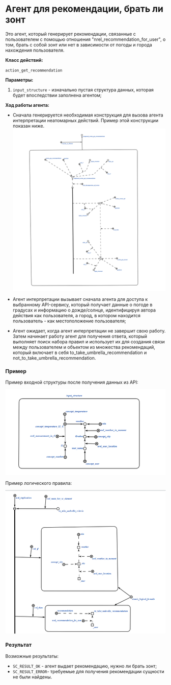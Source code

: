 # Агент для рекомендации, брать ли зонт 
Это агент, который генерирует рекомендации, связанные с пользователем с помощью отношения "nrel_recommendation_for_user", о том, брать с собой зонт или нет
в зависимости от погоды и города нахождения пользователя.

**Класс действий:**

`action_get_recommendation`

**Параметры:**
1. `input_structure` - изначально пустая структура данных, которая будет впоследствии заполнена агентом;

**Ход работы агента:**
* Сначала генерируется необходимая конструкция для вызова агента интерпретации неатомарных действий. Пример этой конструкции показан ниже.
![МОИС](https://github.com/demidovetsdasha/sem4/blob/main/%D0%9C%D0%9E%D0%98%D0%A1/%D0%BB%D1%804/interpretation.png)

* Агент интерпретации вызывает сначала агента для доступа к выбранному API-сервису, который получает данные о погоде в градусах и информацию о дожде/солнце, идентифицируя автора действия как пользователя, а город, в котором находится пользователь - как местоположение пользователя;

* Агент ожидает, когда агент интерпретации не завершит свою работу. Затем начинает работу агент для получения ответа, который выполняет поиск набора правил и использует их для создания связи между пользователем и объектом из множества рекомендаций, который включает в себя to_take_umbrella_recommendation и not_to_take_umbrella_recommendation.

### Пример

Пример входной структуры после получения данных из API:

![МОИС](https://github.com/demidovetsdasha/sem4/blob/main/%D0%9C%D0%9E%D0%98%D0%A1/%D0%BB%D1%804/input.png)

Пример логического правила:

![МОИС](https://github.com/demidovetsdasha/sem4/blob/main/%D0%9C%D0%9E%D0%98%D0%A1/%D0%BB%D1%804/output.png)

### Результат

Возможные результаты:

* `SC_RESULT_OK` - агент выдает рекомендацию, нужно ли брать зонт;
* `SC_RESULT_ERROR`- требуемые для получения рекомендации сущности не были найдены.

